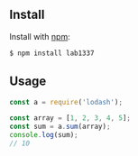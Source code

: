 

## Install

Install with [npm](https://www.npmjs.com/):

```sh
$ npm install lab1337
```

## Usage

```js
const a = require('lodash');

const array = [1, 2, 3, 4, 5];
const sum = a.sum(array);
console.log(sum);
// 10
```
